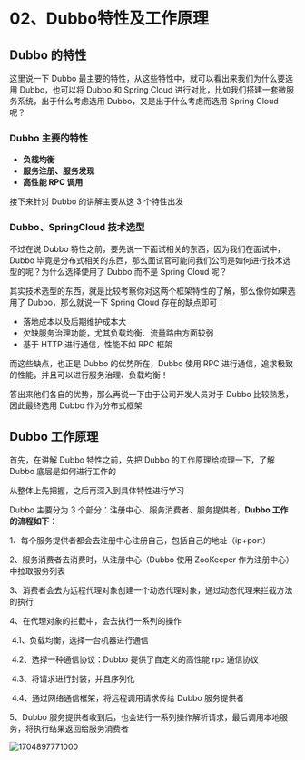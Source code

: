 # 02、Dubbo特性及工作原理

## Dubbo 的特性

这里说一下 Dubbo 最主要的特性，从这些特性中，就可以看出来我们为什么要选用 Dubbo，也可以将 Dubbo 和 Spring Cloud 进行对比，比如我们搭建一套微服务系统，出于什么考虑选用 Dubbo，又是出于什么考虑而选用 Spring Cloud 呢？

### Dubbo 主要的特性

- **负载均衡**
- **服务注册、服务发现**
- **高性能 RPC 调用**



接下来针对 Dubbo 的讲解主要从这 3 个特性出发

### Dubbo、SpringCloud 技术选型

不过在说 Dubbo 特性之前，要先说一下面试相关的东西，因为我们在面试中，Dubbo 毕竟是分布式相关的东西，那么面试官可能问我们公司是如何进行技术选型的呢？为什么选择使用了 Dubbo 而不是 Spring Cloud 呢？

其实技术选型的东西，就是比较考察你对这两个框架特性的了解，那么像你如果选用了 Dubbo，那么就说一下 Spring Cloud 存在的缺点即可：

- 落地成本以及后期维护成本大
- 欠缺服务治理功能，尤其负载均衡、流量路由方面较弱
- 基于 HTTP 进行通信，性能不如 RPC 框架

而这些缺点，也正是 Dubbo 的优势所在，Dubbo 使用 RPC 进行通信，追求极致的性能，并且可以进行服务治理、负载均衡！

答出来他们各自的优势，那么再说一下由于公司开发人员对于 Dubbo 比较熟悉，因此最终选用 Dubbo 作为分布式框架



## Dubbo 工作原理

首先，在讲解 Dubbo 特性之前，先把 Dubbo 的工作原理给梳理一下，了解 Dubbo 底层是如何进行工作的

从整体上先把握，之后再深入到具体特性进行学习

Dubbo 主要分为 3 个部分：注册中心、服务消费者、服务提供者，**Dubbo 工作的流程如下**：

1、每个服务提供者都会去注册中心注册自己，包括自己的地址（ip+port）

2、服务消费者去消费时，从注册中心（Dubbo 使用 ZooKeeper 作为注册中心）中拉取服务列表

3、消费者会去为远程代理对象创建一个动态代理对象，通过动态代理来拦截方法的执行

4、在代理对象的拦截中，会去执行一系列的操作

​	4.1、负载均衡，选择一台机器进行通信

​	4.2、选择一种通信协议：Dubbo 提供了自定义的高性能 rpc 通信协议

​	4.3、将请求进行封装，并且序列化

​	4.4、通过网络通信框架，将远程调用请求传给 Dubbo 服务提供者

5、Dubbo 服务提供者收到后，也会进行一系列操作解析请求，最后调用本地服务，将执行结果返回给服务消费者

![1704897771000](https://11laile-note-img.oss-cn-beijing.aliyuncs.com/1704897771000.png)



